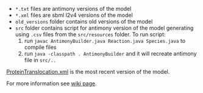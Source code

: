 * `*.txt` files are antimony versions of the model
* `*.xml` files are sbml l2v4 versions of the model
* `old_versions` folder contains old versions of the model
* `src` folder contains script for antimony version of the model generating using `.csv` files from the `src/resources` folder.   To run script:
  1. run `javac AntimonyBuilder.java Reaction.java Species.java` to compile files
  2. run `java -classpath . AntimonyBuilder` and it will recreate antimony file in `src/..`

[ProteinTranslocation.xml](https://github.com/whole-cell-tutors/whole-cell-reduced/blob/master/ProteinTranslocation/ProteinTranslocation.xml) is the most recent version of the model.

For more information see [wiki page](https://github.com/whole-cell-tutors/whole-cell-reduced/wiki/Protein-Translocation).
